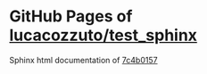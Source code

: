 GitHub Pages of [lucacozzuto/test_sphinx](https://github.com/lucacozzuto/test_sphinx.git)
===
Sphinx html documentation of [7c4b0157](https://github.com/lucacozzuto/test_sphinx/tree/7c4b0157e3a7f78487b1c43628ac9babf503526c)
